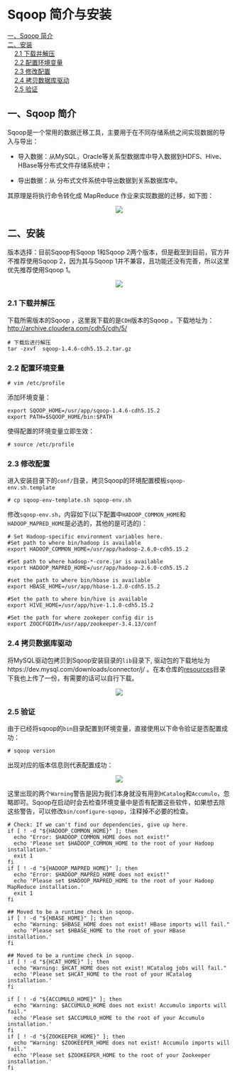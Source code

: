 # Sqoop 简介与安装

<nav>
<a href="#一Sqoop-简介">一、Sqoop 简介</a><br/>
<a href="#二安装">二、安装</a><br/>
&nbsp;&nbsp;&nbsp;&nbsp;<a href="#21-下载并解压">2.1 下载并解压</a><br/>
&nbsp;&nbsp;&nbsp;&nbsp;<a href="#22-配置环境变量">2.2 配置环境变量</a><br/>
&nbsp;&nbsp;&nbsp;&nbsp;<a href="#23-修改配置">2.3 修改配置</a><br/>
&nbsp;&nbsp;&nbsp;&nbsp;<a href="#24-拷贝数据库驱动">2.4 拷贝数据库驱动</a><br/>
&nbsp;&nbsp;&nbsp;&nbsp;<a href="#25-验证">2.5 验证</a><br/>
</nav>


## 一、Sqoop 简介

Sqoop是一个常用的数据迁移工具，主要用于在不同存储系统之间实现数据的导入与导出：

+ 导入数据：从MySQL，Oracle等关系型数据库中导入数据到HDFS、Hive、HBase等分布式文件存储系统中；

+ 导出数据：从 分布式文件系统中导出数据到关系数据库中。

其原理是将执行命令转化成 MapReduce 作业来实现数据的迁移，如下图：

<div align="center"> <img  src="https://github.com/heibaiying/BigData-Notes/blob/master/pictures/sqoop-tool.png"/> </div>

## 二、安装

版本选择：目前Sqoop有Sqoop 1和Sqoop 2两个版本，但是截至到目前，官方并不推荐使用Sqoop 2，因为其与Sqoop 1并不兼容，且功能还没有完善，所以这里优先推荐使用Sqoop 1。

<div align="center"> <img  src="https://github.com/heibaiying/BigData-Notes/blob/master/pictures/sqoop-version-selected.png"/> </div>



### 2.1 下载并解压

下载所需版本的Sqoop ，这里我下载的是`CDH`版本的Sqoop 。下载地址为：http://archive.cloudera.com/cdh5/cdh/5/

```shell
# 下载后进行解压
tar -zxvf  sqoop-1.4.6-cdh5.15.2.tar.gz
```

### 2.2 配置环境变量

```shell
# vim /etc/profile
```

添加环境变量：

```shell
export SQOOP_HOME=/usr/app/sqoop-1.4.6-cdh5.15.2
export PATH=$SQOOP_HOME/bin:$PATH
```

使得配置的环境变量立即生效：

```shell
# source /etc/profile
```

### 2.3 修改配置

进入安装目录下的`conf/`目录，拷贝Sqoop的环境配置模板`sqoop-env.sh.template`

```shell
# cp sqoop-env-template.sh sqoop-env.sh
```

修改`sqoop-env.sh`，内容如下(以下配置中`HADOOP_COMMON_HOME`和`HADOOP_MAPRED_HOME`是必选的，其他的是可选的)：

```shell
# Set Hadoop-specific environment variables here.
#Set path to where bin/hadoop is available
export HADOOP_COMMON_HOME=/usr/app/hadoop-2.6.0-cdh5.15.2

#Set path to where hadoop-*-core.jar is available
export HADOOP_MAPRED_HOME=/usr/app/hadoop-2.6.0-cdh5.15.2

#set the path to where bin/hbase is available
export HBASE_HOME=/usr/app/hbase-1.2.0-cdh5.15.2

#Set the path to where bin/hive is available
export HIVE_HOME=/usr/app/hive-1.1.0-cdh5.15.2

#Set the path for where zookeper config dir is
export ZOOCFGDIR=/usr/app/zookeeper-3.4.13/conf

```

### 2.4 拷贝数据库驱动

将MySQL驱动包拷贝到Sqoop安装目录的`lib`目录下, 驱动包的下载地址为https://dev.mysql.com/downloads/connector/j/  。在本仓库的[resources](https://github.com/heibaiying/BigData-Notes/tree/master/resources)目录下我也上传了一份，有需要的话可以自行下载。

<div align="center"> <img  src="https://github.com/heibaiying/BigData-Notes/blob/master/pictures/sqoop-mysql-jar.png"/> </div>



### 2.5 验证

由于已经将sqoop的`bin`目录配置到环境变量，直接使用以下命令验证是否配置成功：

```shell
# sqoop version
```

出现对应的版本信息则代表配置成功：

<div align="center"> <img  src="https://github.com/heibaiying/BigData-Notes/blob/master/pictures/sqoop-version.png"/> </div>

这里出现的两个`Warning`警告是因为我们本身就没有用到`HCatalog`和`Accumulo`，忽略即可。Sqoop在启动时会去检查环境变量中是否有配置这些软件，如果想去除这些警告，可以修改`bin/configure-sqoop`，注释掉不必要的检查。

```shell
# Check: If we can't find our dependencies, give up here.
if [ ! -d "${HADOOP_COMMON_HOME}" ]; then
  echo "Error: $HADOOP_COMMON_HOME does not exist!"
  echo 'Please set $HADOOP_COMMON_HOME to the root of your Hadoop installation.'
  exit 1
fi
if [ ! -d "${HADOOP_MAPRED_HOME}" ]; then
  echo "Error: $HADOOP_MAPRED_HOME does not exist!"
  echo 'Please set $HADOOP_MAPRED_HOME to the root of your Hadoop MapReduce installation.'
  exit 1
fi

## Moved to be a runtime check in sqoop.
if [ ! -d "${HBASE_HOME}" ]; then
  echo "Warning: $HBASE_HOME does not exist! HBase imports will fail."
  echo 'Please set $HBASE_HOME to the root of your HBase installation.'
fi

## Moved to be a runtime check in sqoop.
if [ ! -d "${HCAT_HOME}" ]; then
  echo "Warning: $HCAT_HOME does not exist! HCatalog jobs will fail."
  echo 'Please set $HCAT_HOME to the root of your HCatalog installation.'
fi

if [ ! -d "${ACCUMULO_HOME}" ]; then
  echo "Warning: $ACCUMULO_HOME does not exist! Accumulo imports will fail."
  echo 'Please set $ACCUMULO_HOME to the root of your Accumulo installation.'
fi
if [ ! -d "${ZOOKEEPER_HOME}" ]; then
  echo "Warning: $ZOOKEEPER_HOME does not exist! Accumulo imports will fail."
  echo 'Please set $ZOOKEEPER_HOME to the root of your Zookeeper installation.'
fi
```

